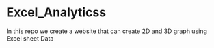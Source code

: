 # Excel_Analyticss
In this repo we create a website that can create 2D and 3D graph using Excel sheet Data 
